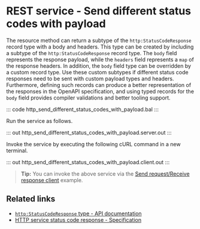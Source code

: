 # REST service - Send different status codes with payload

The resource method can return a subtype of the `http:StatusCodeResponse` record type with a body and headers. This type can be created by including a subtype of the `http:StatusCodeResponse` record type. The `body` field represents the response payload, while the `headers` field represents a `map` of the response headers. In addition, the `body` field type can be overridden by a custom record type. Use these custom subtypes if different status code responses need to be sent with custom payload types and headers. Furthermore, defining such records can produce a better representation of the responses in the OpenAPI specification, and using typed records for the `body` field provides compiler validations and better tooling support.

::: code http_send_different_status_codes_with_payload.bal :::

Run the service as follows.

::: out http_send_different_status_codes_with_payload.server.out :::

Invoke the service by executing the following cURL command in a new terminal.

::: out http_send_different_status_codes_with_payload.client.out :::

>**Tip:** You can invoke the above service via the [Send request/Receive response client](/learn/by-example/http-client-send-request-receive-response/) example.

## Related links
- [`http:StatusCodeResponse` type - API documentation](https://lib.ballerina.io/ballerina/http/latest#StatusCodeResponse)
- [HTTP service status code response - Specification](/spec/http/#2351-status-code-response)
